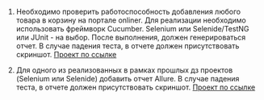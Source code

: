 1. Необходимо проверить работоспособность добавления любого товара в корзину на портале onliner.
   Для реализации необходимо использовать фреймворк Cucumber.
   Selenium или Selenide/TestNG или JUnit - на выбор.
   После выполнения, должен генерироваться отчет.
   В случае падения теста, в отчете должен присутствовать скриншот.
   [Проект по ссылке](https://github.com/ukamo/OnlinerProjectCucumber)

2. Для одного из реализованных в рамках прошлых дз проектов (Selenium или Selenide)
   добавить отчет Allure.
   В случае падения теста, в отчете должен присутствовать скриншот.
   [Проект по ссылке](https://github.com/ukamo/OnlinerProjectSelenide)